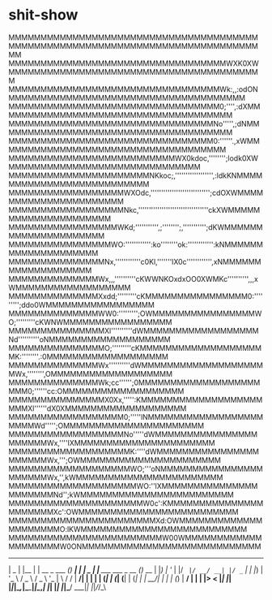 # shit-show
    

MMMMMMMMMMMMMMMMMMMMMMMMMMMMMMMMMMMMMMMMMMMMMMMMMMMMMMMMMMMMMMMMMMMMMMMMMMMMMMMM
MMMMMMMMMMMMMMMMMMMMMMMMMMMMMMMMMMWXK0XWMMMMMMMMMMMMMMMMMMMMMMMMMMMMMMMMMMMMMMMM
MMMMMMMMMMMMMMMMMMMMMMMMMMMMMMMMMWk:,,:odONMMMMMMMMMMMMMMMMMMMMMMMMMMMMMMMMMMMMM
MMMMMMMMMMMMMMMMMMMMMMMMMMMMMMMMM0;'''',:dXMMMMMMMMMMMMMMMMMMMMMMMMMMMMMMMMMMMMM
MMMMMMMMMMMMMMMMMMMMMMMMMMMMMMMMNo''''',;dNMMMMMMMMMMMMMMMMMMMMMMMMMMMMMMMMMMMMM
MMMMMMMMMMMMMMMMMMMMMMMMMMMMMMMM0:''''''.,xWMMMMMMMMMMMMMMMMMMMMMMMMMMMMMMMMMMMM
MMMMMMMMMMMMMMMMMMMMMMMMMMWX0kdoc,'''''''';lodk0XWMMMMMMMMMMMMMMMMMMMMMMMMMMMMMM
MMMMMMMMMMMMMMMMMMMMMMNKkoc;,'''''''''''''''''',:ldkKNMMMMMMMMMMMMMMMMMMMMMMMMMM
MMMMMMMMMMMMMMMMMMWXOdc,'''''''''''''''''''''''''''';cdOXWMMMMMMMMMMMMMMMMMMMMMM
MMMMMMMMMMMMMMMMMMNkc,'''''''''''''''''''''''''''''''''ckXWMMMMMMMMMMMMMMMMMMMMM
MMMMMMMMMMMMMMMMMWKd;''''''''''',;'''''''';,''''''''''';dKWMMMMMMMMMMMMMMMMMMMMM
MMMMMMMMMMMMMMMMWO:'''''''''''':ko''''''''ok:'''''''''''':kNMMMMMMMMMMMMMMMMMMMM
MMMMMMMMMMMMMMMNx,''''''''''''c0Kl,'''''''lX0c'''''''''''',xNMMMMMMMMMMMMMMMMMMM
MMMMMMMMMMMMMMWx,,,''''''''''cKWWNKOxdxOO0XWMKc'''''''''',,,xWMMMMMMMMMMMMMMMMMM
MMMMMMMMMMMMMMXxdd;'''''''''cKMMMMMMMMMMMMMMMM0:''''''''';ddo0WMMMMMMMMMMMMMMMMM
MMMMMMMMMMMMMMWW0:''''''''';OWMMMMMMMMMMMMMMMMWO;'''''''''cKWNWMMMMMMMMMMMMMMMMM
MMMMMMMMMMMMMMMXl''''''''''dWMMMMMMMMMMMMMMMMMMNd''''''''''oNMMMMMMMMMMMMMMMMMMM
MMMMMMMMMMMMMMMO;'''''''''cKMMMMMMMMMMMMMMMMMMMMK:''''''''.:0MMMMMMMMMMMMMMMMMMM
MMMMMMMMMMMMMMWx''''''''''dWMMMMMMMMMMMMMMMMMMMMWx,'''''''',OMMMMMMMMMMMMMMMMMMM
MMMMMMMMMMMMMMWk;cc'''''';0MMMMMMMMMMMMMMMMMMMMMM0;''''''cc:OMMMMMMMMMMMMMMMMMMM
MMMMMMMMMMMMMMMX0Xx,''''':KMMMMMMMMMMMMMMMMMMMMMMXl''''''dX0XMMMMMMMMMMMMMMMMMMM
MMMMMMMMMMMMMMMMMM0;'''''lNMMMMMMMMMMMMMMMMMMMMMMWd''''';OMMMMMMMMMMMMMMMMMMMMMM
MMMMMMMMMMMMMMMMMMNo'''''dWMMMMMMMMMMMMMMMMMMMMMMWx,''''lXMMMMMMMMMMMMMMMMMMMMMM
MMMMMMMMMMMMMMMMMMMK:''''dWMMMMMMMMMMMMMMMMMMMMMMWx,''';OWMMMMMMMMMMMMMMMMMMMMMM
MMMMMMMMMMMMMMMMMMMWO;'''oNMMMMMMMMMMMMMMMMMMMMMMWx,'',kWMMMMMMMMMMMMMMMMMMMMMMM
MMMMMMMMMMMMMMMMMMMMWO:''lXMMMMMMMMMMMMMMMMMMMMMMNd'';kWMMMMMMMMMMMMMMMMMMMMMMMM
MMMMMMMMMMMMMMMMMMMMMW0c':KMMMMMMMMMMMMMMMMMMMMMMXc':OWMMMMMMMMMMMMMMMMMMMMMMMMM
MMMMMMMMMMMMMMMMMMMMMMMXd:OWMMMMMMMMMMMMMMMMMMMMMO:lKWMMMMMMMMMMMMMMMMMMMMMMMMMM
MMMMMMMMMMMMMMMMMMMMMMMMW00WMMMMMMMMMMMMMMMMMMMMW0ONMMMMMMMMMMMMMMMMMMMMMMMMMMMM


 ____  _     _                _     _   ____  _                      _
|  _ \| |__ | | __ _  ___ ___(_) __| | |  _ \| |__   ___   ___ _ __ (_)_  __
| |_) | '_ \| |/ _` |/ __/ __| |/ _` | | |_) | '_ \ / _ \ / _ \ '_ \| \ \/ /
|  __/| | | | | (_| | (_| (__| | (_| | |  __/| | | | (_) |  __/ | | | |>  <
|_|   |_| |_|_|\__,_|\___\___|_|\__,_| |_|   |_| |_|\___/ \___|_| |_|_/_/\_\

